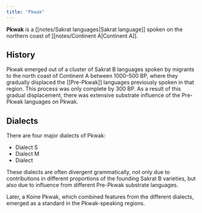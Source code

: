 ```yaml
---
title: "Pkwak"
---
```


**Pkwak** is a [[notes/Sakrat languages|Sakrat language]] spoken on the northern coast of [[notes/Continent A|Continent A]].

## History

Pkwak emerged out of a cluster of Sakrat B languages spoken by migrants to the north coast of Continent A between 1000–500 BP, where they gradually displaced the [[Pre-Pkwak]] languages previously spoken in that region. This process was only complete by 300 BP. As a result of this gradual displacement, there was extensive substrate influence of the Pre-Pkwak languages on Pkwak.

## Dialects

There are four major dialects of Pkwak: 

- Dialect S
- Dialect M
- Dialect 

These dialects are often divergent grammatically, not only due to contributions in different proportions of the founding Sakrat B varieties, but also due to influence from different Pre-Pkwak substrate languages.

Later, a Koine Pkwak, which combined features from the different dialects, emerged as a standard in the Pkwak-speaking regions.